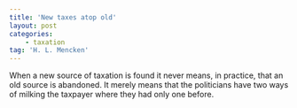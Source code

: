 ```yaml
---
title: 'New taxes atop old'
layout: post
categories:
    - taxation
tag: 'H. L. Mencken'
---
```


When a new source of taxation is found it never means, in practice, that an old source is abandoned. It merely means that the politicians have two ways of milking the taxpayer where they had only one before.